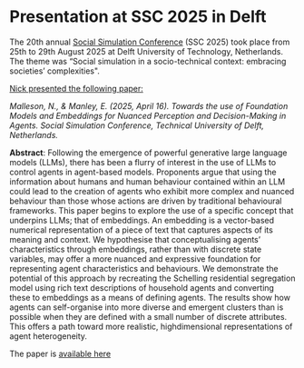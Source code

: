 # Presentation at SSC 2025 in Delft

The 20th annual [Social Simulation Conference](https://ssc2025.tbm.tudelft.nl/) (SSC 2025) took place from 25th to 29th August 2025 at Delft University of Technology, Netherlands. The theme was “Social simulation in a socio-technical context: embracing societies’ complexities".

<ins>  Nick presented the following paper: </ins> 

_Malleson, N., & Manley, E. (2025, April 16). Towards the use of Foundation Models and Embeddings for Nuanced Perception and Decision-Making in Agents. Social Simulation Conference, Technical University of Delft, Netherlands._

**Abstract**: Following the emergence of powerful generative large language models (LLMs), there has been a flurry of interest in the use of
LLMs to control agents in agent-based models. Proponents argue that
using the information about humans and human behaviour contained
within an LLM could lead to the creation of agents who exhibit more
complex and nuanced behaviour than those whose actions are driven by
traditional behavioural frameworks. This paper begins to explore the use
of a specific concept that underpins LLMs; that of embeddings. An embedding is a vector-based numerical representation of a piece of text that
captures aspects of its meaning and context. We hypothesise that conceptualising agents’ characteristics through embeddings, rather than with
discrete state variables, may offer a more nuanced and expressive foundation for representing agent characteristics and behaviours. We demonstrate the potential of this approach by recreating the Schelling residential segregation model using rich text descriptions of household agents
and converting these to embeddings as a means of defining agents. The
results show how agents can self-organise into more diverse and emergent clusters than is possible when they are defined with a small number
of discrete attributes. This offers a path toward more realistic, highdimensional representations of agent heterogeneity.

The paper is [available here](https://urban-analytics.github.io/INTEGRATE/presentations/SSC2025/SSC_2025___Schelling_Embeddings.pdf)
